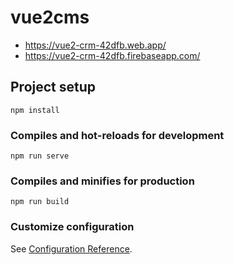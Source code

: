 # vue2cms

* https://vue2-crm-42dfb.web.app/
* https://vue2-crm-42dfb.firebaseapp.com/

## Project setup
```
npm install
```

### Compiles and hot-reloads for development
```
npm run serve
```

### Compiles and minifies for production
```
npm run build
```

### Customize configuration
See [Configuration Reference](https://cli.vuejs.org/config/).
